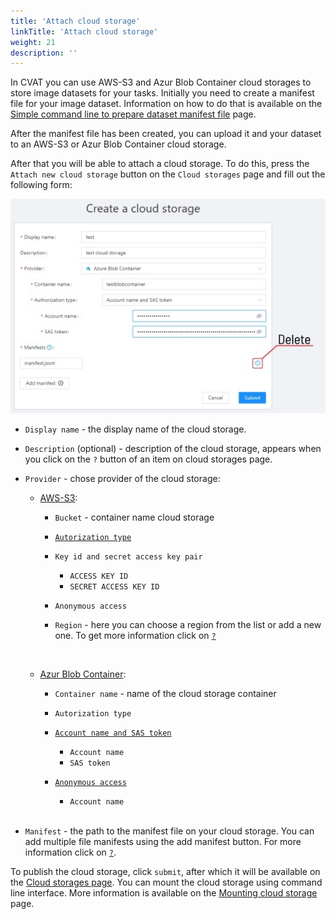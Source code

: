 ```yaml
---
title: 'Attach cloud storage'
linkTitle: 'Attach cloud storage'
weight: 21
description: ''
---
```


In CVAT you can use AWS-S3 and Azur Blob Container cloud storages to store image datasets for your tasks.
Initially you need to create a manifest file for your image dataset. Information on how to do that is available
on the [Simple command line to prepare dataset manifest file](/docs/manual/advanced/dataset_manifest) page.

After the manifest file has been created, you can upload it and your dataset to an AWS-S3 or
Azur Blob Container cloud storage.

After that you will be able to attach a cloud storage. To do this, press the `Attach new cloud storage`
button on the `Cloud storages` page and fill out the following form:

![](/images/image228.jpg)

- `Display name` - the display name of the cloud storage.
- `Description` (optional) - description of the cloud storage, appears when you click on the `?` button
of an item on сloud storages page.
- `Provider` - chose provider of the cloud storage:

  - [AWS-S3](https://docs.aws.amazon.com/AmazonS3/latest/userguide/GetStartedWithS3.html):

    - `Bucket` - container name cloud storage

    - [`Autorization type`](https://docs.aws.amazon.com/AmazonS3/latest/userguide/access-control-best-practices.html)

    - `Key id and secret access key pair`
      - `ACCESS KEY ID`
      - `SECRET ACCESS KEY ID`

    - `Anonymous access`

    - `Region` - here you can choose a region from the list or add a new one. To get more information click
    on [`?`](https://docs.aws.amazon.com/AWSEC2/latest/UserGuide/using-regions-availability-zones.html#concepts-available-regions)

    </br>
  - [Azur Blob Container](https://docs.microsoft.com/en-us/azure/storage/blobs/):

    - `Container name` - name of the cloud storage container

    - `Autorization type`

    - [`Account name and SAS token`](https://docs.microsoft.com/en-us/azure/cognitive-services/translator/document-translation/create-sas-tokens?tabs=blobs)
      - `Account name`
      - `SAS token`

    - [`Anonymous access`](https://docs.microsoft.com/en-us/azure/storage/blobs/anonymous-read-access-prevent)
      - `Account name`

    </br>
- `Manifest` - the path to the manifest file on your cloud storage.
You can add multiple file manifests using the add manifest button.
For more information click on [`?`](/docs/manual/advanced/dataset_manifest/).

To publish the cloud storage, click `submit`, after which it will be available on
the [Cloud storages page](/docs/manual/basics/cloud-storages/).
You can mount the cloud storage using command line interface. More information is available on the
[Mounting cloud storage](/docs/administration/advanced/mounting_cloud_storages) page.

